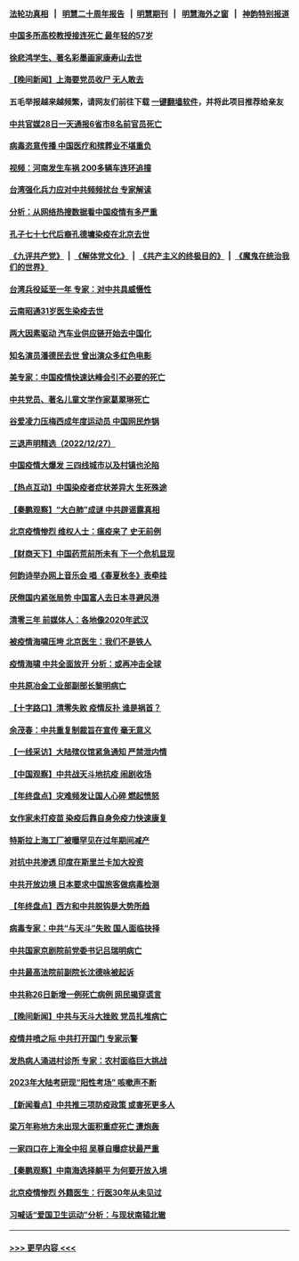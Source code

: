 #### [法轮功真相](https://github.com/gfw-breaker/truth/blob/master/README.md?t=0) &nbsp;&nbsp;|&nbsp;&nbsp; [明慧二十周年报告](https://github.com/gfw-breaker/mh-reports/blob/master/README.md?t=0) &nbsp;&nbsp;|&nbsp;&nbsp;[明慧期刊](https://github.com/gfw-breaker/mh-qikan) &nbsp;&nbsp;|&nbsp;&nbsp; [明慧海外之窗](https://github.com/gfw-breaker/mh-news/blob/master/README.md?t=0) &nbsp;&nbsp;|&nbsp;&nbsp; [神韵特别报道](https://github.com/gfw-breaker/mh-news/blob/master/shenyun.md?t=0)
#### [中国多所高校教授接连死亡 最年轻的57岁](../pages/nsc413/n13893539.md?t=12282143) 
#### [徐悲鸿学生、著名彩墨画家康寿山去世](../pages/nsc413/n13893553.md?t=12282143) 
#### [【晚间新闻】上海要党员收尸 无人敢去](../pages/nsc413/n13893514.md?t=12282143) 
#### 五毛举报越来越频繁，请网友们前往下载 [一键翻墙软件](https://github.com/gfw-breaker/ssr-accounts)，并将此项目推荐给亲友
#### [中共官媒28日一天通报6省市8名前官员死亡](../pages/nsc413/n13893204.md?t=12282143) 
#### [病毒恣意传播 中国医疗和殡葬业不堪重负](../pages/nsc413/n13893434.md?t=12282143) 
#### [视频：河南发生车祸 200多辆车连环追撞](../pages/nsc413/n13893427.md?t=12282143) 
#### [台湾强化兵力应对中共频频扰台 专家解读](../pages/nsc413/n13893191.md?t=12282143) 
#### [分析：从网络热搜数据看中国疫情有多严重](../pages/nsc413/n13893186.md?t=12282143) 
#### [孔子七十七代后裔孔德墉染疫在北京去世](../pages/nsc413/n13893258.md?t=12282143) 
#### [《九评共产党》](https://github.com/begood0513/9ping.md/blob/master/README.md) &nbsp;|&nbsp; [《解体党文化》](../../../../jtdwh.md/blob/master/README.md)  &nbsp;|&nbsp; [《共产主义的终极目的》](../../../../gczydzjmd.md/blob/master/README.md) &nbsp;|&nbsp; [《魔鬼在统治我们的世界》](../../../../mgztzwmdsj.md/blob/master/README.md) 
#### [台湾兵役延至一年 专家：对中共具威慑性](../pages/nsc413/n13893127.md?t=12282143) 
#### [云南昭通31岁医生染疫去世](../pages/nsc413/n13893161.md?t=12282143) 
#### [两大因素驱动 汽车业供应链开始去中国化](../pages/nsc413/n13893093.md?t=12282143) 
#### [知名演员潘德民去世 曾出演众多红色电影](../pages/nsc413/n13893138.md?t=12282143) 
#### [美专家：中国疫情快速达峰会引不必要的死亡](../pages/nsc413/n13892430.md?t=12282143) 
#### [中共党员、著名儿童文学作家葛翠琳死亡](../pages/nsc413/n13893160.md?t=12282143) 
#### [谷爱凌力压梅西成年度运动员 中国网民炸锅](../pages/nsc413/n13893060.md?t=12282143) 
#### [三退声明精选（2022/12/27）](../pages/nsc413/n13893166.md?t=12282143) 
#### [中国疫情大爆发 三四线城市以及村镇也沦陷](../pages/nsc413/n13893098.md?t=12282143) 
#### [【热点互动】中国染疫者症状差异大 生死殊途](../pages/nsc413/n13893050.md?t=12282143) 
#### [【秦鹏观察】“大白肺”成谜 中共辟谣露真相](../pages/nsc413/n13893039.md?t=12282143) 
#### [北京疫情惨烈 维权人士：瘟疫来了 史无前例](../pages/nsc413/n13893065.md?t=12282143) 
#### [【财商天下】中国药荒前所未有 下一个危机显现](../pages/nsc413/n13893140.md?t=12282143) 
#### [何韵诗举办网上音乐会 唱《春夏秋冬》表牵挂](../pages/nsc413/n13893094.md?t=12282143) 
#### [厌倦国内紧张局势 中国富人去日本寻避风港](../pages/nsc413/n13893099.md?t=12282143) 
#### [清零三年 前媒体人：各地像2020年武汉](../pages/nsc413/n13892777.md?t=12282143) 
#### [被疫情海啸压垮 北京医生：我们不是铁人](../pages/nsc413/n13893026.md?t=12282143) 
#### [疫情海啸 中共全面放开 分析：或再冲击全球](../pages/nsc413/n13892971.md?t=12282143) 
#### [中共原冶金工业部副部长黎明病亡](../pages/nsc413/n13893031.md?t=12282143) 
#### [【十字路口】清零失败 疫情反扑 谁是祸首？](../pages/nsc413/n13893035.md?t=12282143) 
#### [余茂春：中共重复制裁旨在宣传 毫无意义](../pages/nsc413/n13893038.md?t=12282143) 
#### [【一线采访】大陆殡仪馆紧急通知 严禁泄内情](../pages/nsc413/n13892639.md?t=12282143) 
#### [【中国观察】中共战天斗地抗疫 闹剧收场](../pages/nsc413/n13892669.md?t=12282143) 
#### [【年终盘点】灾难频发让国人心碎 燃起愤怒](../pages/nsc413/n13887982.md?t=12282143) 
#### [女作家未打疫苗 染疫后靠自身免疫力快速康复](../pages/nsc413/n13892695.md?t=12282143) 
#### [特斯拉上海工厂被曝罕见在过年期间减产](../pages/nsc413/n13892995.md?t=12282143) 
#### [对抗中共渗透 印度在斯里兰卡加大投资](../pages/nsc413/n13892887.md?t=12282143) 
#### [中共开放边境 日本要求中国旅客做病毒检测](../pages/nsc413/n13892983.md?t=12282143) 
#### [【年终盘点】西方和中共脱钩是大势所趋](../pages/nsc413/n13887940.md?t=12282143) 
#### [病毒专家：中共“与天斗”失败 国人面临抉择](../pages/nsc413/n13892769.md?t=12282143) 
#### [中共国家京剧院前党委书记吕瑞明病亡](../pages/nsc413/n13892785.md?t=12282143) 
#### [中共最高法院前副院长沈德咏被起诉](../pages/nsc413/n13892729.md?t=12282143) 
#### [中共称26日新增一例死亡病例 网民揭穿谎言](../pages/nsc413/n13892655.md?t=12282143) 
#### [【晚间新闻】中共与天斗大挫败 党员扎堆病亡](../pages/nsc413/n13892700.md?t=12282143) 
#### [疫情井喷之际 中共打开国门 专家示警](../pages/nsc413/n13892502.md?t=12282143) 
#### [发热病人涌进村诊所 专家：农村面临巨大挑战](../pages/nsc413/n13892271.md?t=12282143) 
#### [2023年大陆考研现“阳性考场” 咳嗽声不断](../pages/nsc413/n13892457.md?t=12282143) 
#### [【新闻看点】中共推三项防疫政策 或害死更多人](../pages/nsc413/n13892336.md?t=12282143) 
#### [梁万年称地方未出现大面积重症死亡 遭炮轰](../pages/nsc413/n13892395.md?t=12282143) 
#### [一家四口在上海全中招 吴尊自曝症状最严重](../pages/nsc413/n13892321.md?t=12282143) 
#### [【秦鹏观察】中南海选择躺平 为何要开放入境](../pages/nsc413/n13890092.md?t=12282143) 
#### [北京疫情惨烈 外籍医生：行医30年从未见过](../pages/nsc413/n13892279.md?t=12282143) 
#### [习喊话“爱国卫生运动”分析：与现状南辕北辙](../pages/nsc413/n13892208.md?t=12282143) 

----
#### [ >>> 更早内容 <<< ](../indexes/nsc413-earlier.md)
